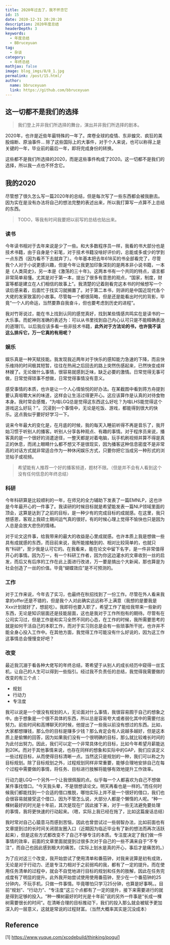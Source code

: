 ```yaml
---
title: 2020年过去了，我不怀念它
id: 15
date: 2020-12-31 20:20:20
description: 2020年度总结
headerDepth: 3
keywords: 
  - 年度总结
  - BBruceyuan
tag: 
  - 杂谈
category: 
  - 年终总结
mathjax: false
image: blog_imgs/8/8_1.jpg
permalink: /post/15.html/
author: 
  name: bbruceyuan
  link: https://github.com/bbruceyuan
---
```


## 这一切都不是我们的选择
> 我们登上并非我们所选择的舞台，演出并非我们所选择的剧本。

2020年，也许是近些年最特殊的一年了。席卷全球的疫情、东非蝗灾、疯狂的美股熔断、原油事件... 除了这些国际上的大事件，对于个人来说，也可以称得上是关键的一年，毕业前的最后一年，即将完成身份的转换。

这些都不是我们所选择的2020，而是这些事件构成了2020。这一切都不是我们的选择，所以我一点也不怀念它。


## 我的2020
尽管想了很久怎么写一篇2020年的总结，但是每次写了一些东西都会被我删去。因为实在是没有办法将自己的想法完整的表述出来，所以我打算写一点算不上总结的东西。
> TODO，等我有时间我要把以前写的总结也贴出来。

### 读书
今年读书相对于去年来说是少了一些。和大多数程序员一样，我看的书大部分也是技术书籍，由于自身是个彩笔，对于技术书籍没啥好评价的，总能或多或少的学到一点东西（因为看不下去就弃了）。今年基本把去年618买的书全部看完了，尽管我个人对于小说更感兴趣，但是今年让我更加印象深刻的是两本非小说书籍，一本是《人类简史》，另一本是《激荡的三十年》。这两本书有一个共同的特点，语言都非常简单易懂。尤其是对于第一本，提出了很多有意思的观点，“国家，制度，财富等都是建立在人们相信的故事上”。我清楚的记着刚看完这本书的时候想写一个读后感来着，后面忙于找实习就搁置了。对于第二本书，则讲的是中国近现代各个大佬的发家致富的小故事。尽管每一个都很简略，但是还是能看出时代的背影，毕竟“一个人的命运，当然要靠自我奋斗，但也要考虑到历史的进程”。

我对竹哥说过，能在书上找到认同的感觉真好，找到某些情感共鸣实在是读书的一大乐事。而蛇神则准确的表述为：可以从书里找到自己内心认可只是不能精确表达的道理[1]。以后我应该多看一些非技术书籍，**此外对于方法论的书，也许我不该这么排斥它，万一它真的有用呢？**

### 娱乐
娱乐真是一种天赋技能。我发现我近两年对于快乐的感知能力急速的下降，而且快乐维持的时间极其短暂，往往在热闹之后回去的路上突然伤感起来，已然快变成祥林嫂了。无论做什么事情，很容易就感到乏味，缺乏必要的激情。日常觉得无事可做，日常觉得琐事不想做，日常觉得事情没有意义。

感受事情的本质，也许是让一个人心情愉悦的好办法。在某截图中看到蒋方舟提到要认真咀嚼大米的味道，这样会让生活过得更开心。这应该算作是认真的对待食物本身。我时常会感慨，“为啥LGQ总是觉得这东西这么好吃？为啥LHS能觉得这个游戏这么好玩？”。沉浸到一个事情中，无论是吃饭、游戏，都能得到很大的快乐。这点我似乎要好好学习一下。

说来今年最大的变化是，在月底的时候，我的每天入睡前听得不再是音乐了，我开始习惯于听别人的播客。听别人分享各种观点、有趣的事情。对于程序员来说，播客真的是一个很好的消遣途径，一整天都是对着电脑，玩手机刷视频并算不得是真正的休息，而闭上眼睛什么都不想又不是很现实，因为播客这种信息密度不是非常高的对话方式就非常适合作为一种休闲娱乐方式，只要你把它当成另一种形式的浏览帖子或视频。

> 希望能有人推荐一个好的播客频道，题材不限。（但是并不会有人看到这个没有任何信息的年终总结）

### 科研
今年科研算是比较顺利的一年，在师兄的全力辅助下发表了一篇EMNLP，这也许是今年最开心的一件事了。我读研的时候目标就是希望能发表一篇NLP领域里面的顶会，这算是达到了之前的目标，是一种少有的完成目标的成就感。在这里，我只想感恩，客观上我硕士期间运气真的很好。有的时候心理上觉得不愉快也只是因为人总是会放大悲伤的情绪。

对于论文这件事，给我带来的最大的收益是心里成就感。也许本质上我是想做一些具有成就感的东西，而目前来说，我所能接触到的、相对比较简单的，也就只有“科研”，至少我是认可它的。在我看来，能在论文中留下名字，是一件非常值得开心的事情。因为万一，有一个科研工作者，因为你这边灌水的文章收到一丝的启发，而后又有后序的工作在此上面进行改进，万一要是搞出个大新闻，那也算是为社会创造了一丝的价值。毕竟“蝴蝶效应”是不可预测的。

### 工作
对于工作来说，今年去了实习，也最终在秋招找到了一份工作。尽管在外人看来我拿的offer还是不错的，但是我个人对此确实远远称不上满意（我想的是要我是Xxx计划就好了，想屁吃）。我即将也要入职了，希望工作了能给我带来一些新的东西，无论是知识层面还是技能层面，这也是我对于工作所抱有的期待。尽管有在公司实习过，但是工作是和实习全然不同的心态，在工作的时候，我所需要思考的就是如何干活自己的本职工作，而对于实习则总是会有一些琐事所干扰，也许并不能全身心投入工作中。在其他方面，我觉得工作可能没有什么好说的，因为这工作这事情总会慢慢变好吧？


### 改变
最近我沉溺于看各种大佬写的年终总结，寄希望于从别人的成长经历中窥得一丝玄机，让自己的人生可以得到一些指引。经过我不负责任的总结，我觉得我需要做的改变的有三个点：
- 规划
- 行动力
- 专注度

我可以说是一个很没有规划的人，无论面对什么事情，我很容易囿于自己的想象之中。由于想象是一个很不具体的东西，所以总是容易夸大或者弱化其中的需要付出努力。前些时间和高博聊天的时候，他提出了一些我以前没有想过的东西。比如，大家都想赚钱，那么你的目标是赚多少钱？那么肯定会有人说越多越好，但是这本质上是偷懒的回答，因为如果我们没有一个很明确的目标，那么就比较难长时间的为此付出努力。因此，我们可以定一个非常具体化的目标，比如今年希望月薪能达到20K。而对于其他事情来说，也存在同样的想象和实际中的GAP，我们应该定义一些过程目标，从而使得目标清晰一点。当然这只是规划的一种，我们可以称之为目标规划。除了目标规划之外，过程规划同样非常重要，能够合理地安排自己在每个过程中需要做的事情，将任务、目标进行肢解将能够有效地提升工作效率。

行动力是LGQ一个另外一个让我很佩服的点。似乎每一个人都喜欢为自己不想做某件事找借口。“今天我头晕，不是很想读论文。明天再看也是一样的。”而任何时候我们都能找到一个合适的借口推脱，哪怕实际上并不是一个很好的借口，我们也会很容易就接受这个借口，因为不管怎么说，大部分人都是个懒惰的人呢。“种一棵树最好的时光是十年前，其次是现在!” 因此接下来，对于一些无法避免要处理的事情，我将更快速的行动起来。（嗯，实际上我已经在拖了，比如这篇废话总结）

我时常对自己心猿意马而感到苦恼，因此也曾尝试过一些弱智办法，比如前面也有文章提到过的长时间关闭朋友圈入口（近期因为临近毕业有了新的想法而再次活跃起来），但是这些方式都改变不了自己不够专注的本质。专注度决定了我们做一件事情的效率，前面的文章里面就提到过很多次对于自己的一些不满来自于“不专注”，而自己也因此感到极大的痛苦。（实际上划水是真的开心，事后才是痛苦的。）

为了应对这三个改变，我开始尝试了使用清单和番茄钟，对我来说算是初有成效，无论是对于行动力、还是专注力相对于之前弱鸡的我，都有了一定的提升。而在使用任务清单的过程中，就会不自觉地进行目标的规划和任务的肢解，因此在任务完成度有了明显的提升。此外我开始尝试使用使用番茄钟，至少在一个番茄钟的25分钟内，不玩手机，只做一件事情。毕竟哪怕只学习25分钟，也算是好事啊。。目前“规划”、“行动力”、“专注度”这三个点都有了一定的提升，接下来需要进行的就是得到足够的投入。“种一棵树最好的时光是十年前”说的另外一件事是“长成一棵树需要很长的时间”。在清晰合理的目标推动下，我们的投入那么就会被赋予更加深入的一层意义，这就是常说的过程财富。（当然大概率其实是沉没成本）


## Reference
[1] https://www.yuque.com/xcodebuild/thinking/pogui1


